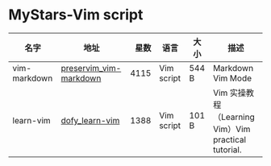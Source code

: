 # MyStars-Vim script
|    名字    |                                 地址                                  |星数|   语言   |大小 |                       描述                        |
|------------|-----------------------------------------------------------------------|---:|----------|-----|---------------------------------------------------|
|vim-markdown|[preservim_vim-markdown](https://github.com/preservim/vim-markdown.git)|4115|Vim script|544 B|Markdown Vim Mode                                  |
|learn-vim   |[dofy_learn-vim](https://github.com/dofy/learn-vim.git)                |1388|Vim script|101 B|Vim 实操教程（Learning Vim）Vim practical tutorial.|
